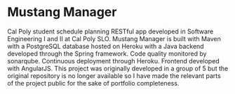 # Mustang Manager
Cal Poly student schedule planning RESTful app developed in Software Engineering I and II at Cal Poly SLO. Mustang Manager is built with Maven with a PostgreSQL database hosted on Heroku with a Java backend developed through the Spring framework. Code quality monitored by sonarqube. Continuous deployment through Heroku. Frontend developed with AngularJS. This project was originally developed in a group of 5 but the original repository is no longer available so I have made the relevant parts of the project public for the sake of portfolio completeness.

